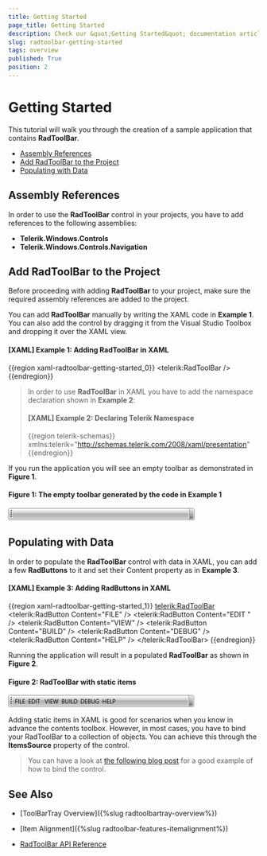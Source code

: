 ```yaml
---
title: Getting Started
page_title: Getting Started
description: Check our &quot;Getting Started&quot; documentation article for the RadToolBar {{ site.framework_name }} control.
slug: radtoolbar-getting-started
tags: overview
published: True
position: 2
---
```


# Getting Started

This tutorial will walk you through the creation of a sample application that contains __RadToolBar__. 

* [Assembly References](#assembly-references)
* [Add RadToolBar to the Project](#add-radtoolbar-to-the-project)
* [Populating with Data](#populating-with-data)

## Assembly References

In order to use the __RadToolBar__ control in your projects, you have to add references to the following assemblies:			

* __Telerik.Windows.Controls__
* __Telerik.Windows.Controls.Navigation__

## Add RadToolBar to the Project

Before proceeding with adding __RadToolBar__ to your project, make sure the required assembly references are added to the project. 

You can add __RadToolBar__ manually by writing the XAML code in __Example 1__. You can also add the control by dragging it from the Visual Studio Toolbox and dropping it over the XAML view.

#### __[XAML] Example 1: Adding RadToolBar in XAML__

{{region xaml-radtoolbar-getting-started_0}}
	<telerik:RadToolBar />
{{endregion}}


>In order to use __RadToolBar__ in XAML you have to add the namespace declaration shown in __Example 2__:
>#### __[XAML] Example 2: Declaring Telerik Namespace__
>{{region telerik-schemas}}
>    xmlns:telerik="http://schemas.telerik.com/2008/xaml/presentation"
>{{endregion}}

If you run the application you will see an empty toolbar as demonstrated in __Figure 1__. 

#### __Figure 1: The empty toolbar generated by the code in Example 1__

![Empty RadToolBar](images/empty-toolbar.png)

## Populating with Data

In order to populate the __RadToolBar__ control with data in XAML, you can add a few __RadButtons__ to it and set their Content property as in __Example 3__.

#### __[XAML] Example 3: Adding RadButtons in XAML__

{{region xaml-radtoolbar-getting-started_1}}
	<telerik:RadToolBar>
		<telerik:RadButton Content="FILE" />
		<telerik:RadButton Content="EDIT " />
		<telerik:RadButton Content="VIEW" />
		<telerik:RadButton Content="BUILD" />
		<telerik:RadButton Content="DEBUG" />
		<telerik:RadButton Content="HELP" />
	</telerik:RadToolBar>
{{endregion}}

Running the application will result in a populated __RadToolBar__ as shown in __Figure 2__.

#### __Figure 2: RadToolBar with static items__

![Populated RadToolBar](images/populated-toolbox.png)

Adding static items in XAML is good for scenarios when you know in advance the contents toolbox. However, in most cases, you have to bind your RadToolBar to a collection of objects. You can achieve this through the **ItemsSource** property of the control.

>You can have a look at [the following blog post](http://www.telerik.com/blogs/how-to-databind-telerik-s-toolbar) for a good example of how to bind the control.

## See Also

 * [ToolBarTray Overview]({%slug radtoolbartray-overview%})

 * [Item Alignment]({%slug radtoolbar-features-itemalignment%})

 * [RadToolBar API Reference](https://docs.telerik.com/devtools/wpf/api/telerik.windows.controls.radtoolbar)